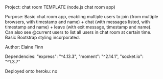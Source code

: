 Project: chat room TEMPLATE (node.js chat room app)

Purpose: Basic chat room app, enabling multiple users to join (from multiple browsers, with timestamp and name) + chat (with messages listed, with timestamp and name) + leave (with exit message, timestamp and name).  Can also see @current users to list all users in chat room at certain time.  Basic Bootstrap styling incorporated.

Author: Elaine Finn 

Dependencies: "express": "^4.13.3", "moment": "^2.14.1", "socket.io": "^1.3.7"

Deployed onto heroku: no